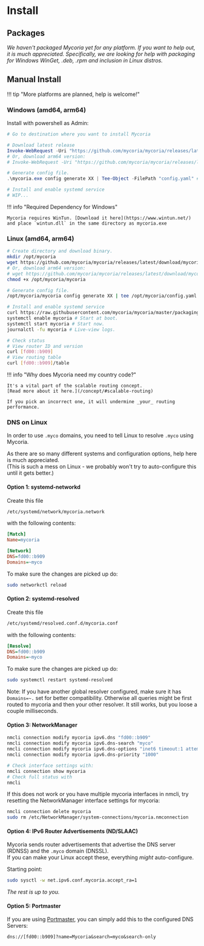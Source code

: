# Install

## Packages

_We haven't packaged Mycoria yet for any platform. If you want to help out, it is much appreciated. Specifically, we are looking for help with packaging for Windows WinGet, .deb, .rpm and inclusion in Linux distros._

## Manual Install

!!! tip "More platforms are planned, help is welcome!"

### Windows (amd64, arm64)

Install with powershell as Admin:

``` powershell
# Go to destination where you want to install Mycoria

# Download latest release
Invoke-WebRequest -Uri "https://github.com/mycoria/mycoria/releases/latest/download/mycoria_windows_amd64.exe" -OutFile "mycoria.exe"
# Or, download arm64 version:
# Invoke-WebRequest -Uri "https://github.com/mycoria/mycoria/releases/latest/download/mycoria_windows_arm64.exe" -OutFile "mycoria.exe"

# Generate config file.
.\mycoria.exe config generate XX | Tee-Object -FilePath "config.yaml" # Replace XX with your country code.

# Install and enable systemd service
# WIP...
```

!!! info "Required Dependency for Windows"

    Mycoria requires WinTun. [Download it here](https://www.wintun.net/) and place `wintun.dll` in the same directory as mycoria.exe

### Linux (amd64, arm64)

``` sh
# Create directory and download binary.
mkdir /opt/mycoria
wget https://github.com/mycoria/mycoria/releases/latest/download/mycoria_linux_amd64 -O /opt/mycoria/mycoria
# Or, download arm64 version:
# wget https://github.com/mycoria/mycoria/releases/latest/download/mycoria_linux_arm64 -O /opt/mycoria/mycoria
chmod +x /opt/mycoria/mycoria

# Generate config file.
/opt/mycoria/mycoria config generate XX | tee /opt/mycoria/config.yaml # Replace XX with your country code.

# Install and enable systemd service
curl https://raw.githubusercontent.com/mycoria/mycoria/master/packaging/mycoria.service | sudo tee /etc/systemd/system/mycoria.service
systemctl enable mycoria # Start at boot.
systemctl start mycoria # Start now.
journalctl -fu mycoria # Live-view logs.

# Check status
# View router ID and version
curl [fd00::b909]
# View routing table
curl [fd00::b909]/table
```

!!! info "Why does Mycoria need my country code?"

    It's a vital part of the scalable routing concept.  
    [Read more about it here.](/concept/#scalable-routing)
    
    If you pick an incorrect one, it will undermine _your_ routing performance.

### DNS on Linux

In order to use `.myco` domains, you need to tell Linux to resolve `.myco` using Mycoria.

As there are so many different systems and configuration options, help here is much appreciated.  
(This is such a mess on Linux - we probably won't try to auto-configure this until it gets better.)

#### Option 1: systemd-networkd

Create this file

``` sh
/etc/systemd/network/mycoria.network
```

with the following contents:

``` ini
[Match]
Name=mycoria

[Network]
DNS=fd00::b909
Domains=~myco
```

To make sure the changes are picked up do:

```sh
sudo networkctl reload
```

#### Option 2: systemd-resolved

Create this file

``` sh
/etc/systemd/resolved.conf.d/mycoria.conf
```

with the following contents:

``` ini
[Resolve]
DNS=fd00::b909
Domains=~myco
```

To make sure the changes are picked up do:

```sh
sudo systemctl restart systemd-resolved
```

Note: If you have another global resolver configured, make sure it has `Domains=~.` set for better compatibility. Otherwise all queries might be first routed to mycoria and then your other resolver. It still works, but you loose a couple milliseconds.

#### Option 3: NetworkManager

``` sh
nmcli connection modify mycoria ipv6.dns "fd00::b909"
nmcli connection modify mycoria ipv6.dns-search "myco"
nmcli connection modify mycoria ipv6.dns-options "inet6 timeout:1 attempts:1"
nmcli connection modify mycoria ipv6.dns-priority "1000"

# Check interface settings with:
nmcli connection show mycoria
# Check full status with
nmcli
```

If this does not work or you have multiple mycoria interfaces in nmcli, try resetting the NetworkManager interface settings for mycoria:

``` sh
nmcli connection delete mycoria
sudo rm /etc/NetworkManager/system-connections/mycoria.nmconnection
```

#### Option 4: IPv6 Router Advertisements (ND/SLAAC)

Mycoria sends router advertisements that advertise the DNS server (RDNSS) and the `.myco` domain (DNSSL).  
If you can make your Linux accept these, everything _might_ auto-configure.

Starting point:  

``` sh
sudo sysctl -w net.ipv6.conf.mycoria.accept_ra=1
```

_The rest is up to you._

#### Option 5: Portmaster

If you are using [Portmaster](https://safing.io/), you can simply add this to the configured DNS Servers:

``` urlencoded
dns://[fd00::b909]?name=Mycoria&search=myco&search-only
```
